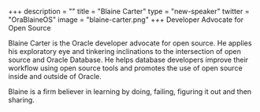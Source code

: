 +++
description = ""
title = "Blaine Carter"
type = "new-speaker"
twitter = "OraBlaineOS"
image = "blaine-carter.png"
+++
Developer Advocate for Open Source

Blaine Carter is the Oracle developer advocate for open source. He applies his exploratory eye and tinkering inclinations to the intersection of open source and Oracle Database. He helps database developers improve their workflow using open source tools and promotes the use of open source inside and outside of Oracle.

Blaine is a firm believer in learning by doing, failing, figuring it out and then sharing.